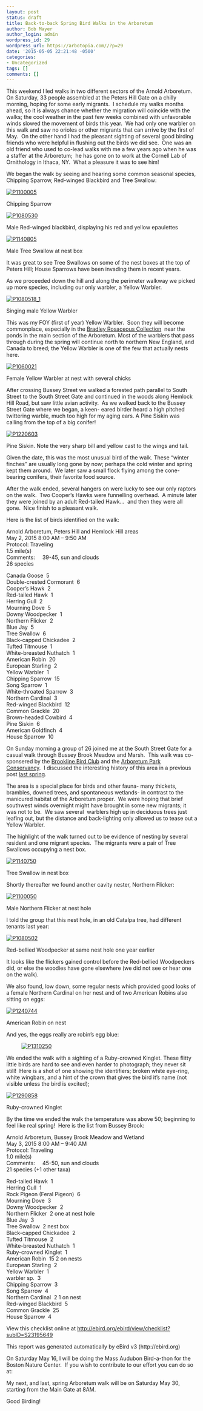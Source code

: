 ```yaml
---
layout: post
status: draft
title: Back-to-back Spring Bird Walks in the Arboretum
author: Bob Mayer
author_login: admin
wordpress_id: 29
wordpress_url: https://arbotopia.com//?p=29
date: '2015-05-05 22:21:48 -0500'
categories:
- Uncategorized
tags: []
comments: []
---
```



<p>This weekend I led walks in two different sectors of the Arnold Arboretum.&nbsp; On Saturday, 33 people assembled at the Peters Hill Gate on a chilly morning, hoping for some early migrants.&nbsp; I schedule my walks months ahead, so it is always chance whether the migration will coincide with the walks; the cool weather in the past few weeks combined with unfavorable winds slowed the movement of birds this year.&nbsp; We had only one warbler on this walk and saw no orioles or other migrants that can arrive by the first of May.&nbsp; On the other hand I had the pleasant sighting of several good birding friends who were helpful in flushing out the birds we did see.&nbsp; One was an old friend who used to co-lead walks with me a few years ago when he was a staffer at the Arboretum;&nbsp; he has gone on to work at the Cornell Lab of Ornithology in Ithaca, NY.&nbsp; What a pleasure it was to see him!</p>





<p>We began the walk by seeing and hearing some common seasonal species, Chipping Sparrow, Red-winged Blackbird and Tree Swallow:</p>


<p><!-- wp:image {"id":1084,"linkDestination":"custom"} --></p>
 <a href="https://web.archive.org/web/20150706071037/http://www.arbotopia.com/wp-content/uploads/2015/05/P1100005.jpg"><img src="https://web.archive.org/web/20150706071037im_/http://www.arbotopia.com/wp-content/uploads/2015/05/P1100005.jpg" alt="P1100005" class="wp-image-1084"/></a>





<p>Chipping Sparrow</p>


<p><!-- wp:image {"id":332,"linkDestination":"custom"} --></p>
 <a href="https://web.archive.org/web/20150706071037/http://www.arbotopia.com/wp-content/uploads/2013/03/P1080530.jpg"><img src="https://web.archive.org/web/20150706071037im_/http://www.arbotopia.com/wp-content/uploads/2013/03/P1080530.jpg" alt="P1080530" class="wp-image-332"/></a>





<p>Male Red-winged blackbird, displaying his red and yellow epaulettes</p>


<p><!-- wp:image {"id":818,"linkDestination":"custom"} --></p>
 <a href="https://web.archive.org/web/20150706071037/http://www.arbotopia.com/wp-content/uploads/2014/05/P1140805.jpg"><img src="https://web.archive.org/web/20150706071037im_/http://www.arbotopia.com/wp-content/uploads/2014/05/P1140805.jpg" alt="P1140805" class="wp-image-818"/></a>





<p>Male Tree Swallow at nest box</p>





<p>It was great to see Tree Swallows on some of the nest boxes at the top of Peters Hill; House Sparrows have been invading them in recent years.</p>





<p>As we proceeded down the hill and along the perimeter walkway we picked up more species, including our only warbler, a Yellow Warbler.</p>


<p><!-- wp:image {"id":436,"linkDestination":"custom"} --></p>
 <a href="https://web.archive.org/web/20150706071037/http://www.arbotopia.com/wp-content/uploads/2013/05/P1080518_1.jpg"><img src="https://web.archive.org/web/20150706071037im_/http://www.arbotopia.com/wp-content/uploads/2013/05/P1080518_1.jpg" alt="P1080518_1" class="wp-image-436"/></a>





<p>Singing male Yellow Warbler</p>





<p>This was my FOY (first of year) Yellow Warbler.&nbsp; Soon they will become commonplace, especially in the&nbsp;<a href="https://web.archive.org/web/20150706071037/http://arboretum.harvard.edu/plants/featured-plants/bradley-rosaceous-collection/">Bradley Rosaceous Collection</a>&nbsp; near the ponds in the main section of the Arboretum. Most of the warblers that pass through during the spring will continue north to northern New England, and Canada to breed; the Yellow Warbler is one of the few that actually nests here.</p>


<p><!-- wp:image {"id":1086,"linkDestination":"custom"} --></p>
 <a href="https://web.archive.org/web/20150706071037/http://www.arbotopia.com/wp-content/uploads/2015/05/P1060021.jpg"><img src="https://web.archive.org/web/20150706071037im_/http://www.arbotopia.com/wp-content/uploads/2015/05/P1060021.jpg" alt="P1060021" class="wp-image-1086"/></a>





<p>Female Yellow Warbler at nest with several chicks</p>





<p>After crossing Bussey Street we walked a forested path parallel to South Street to the South Street Gate and continued in the woods along Hemlock Hill Road, but saw little avian activity.&nbsp; As we walked back to the Bussey Street Gate where we began, a keen- eared birder heard a high pitched twittering warble, much too high for my aging ears. A Pine Siskin was calling from the top of a big conifer!</p>


<p><!-- wp:image {"id":1088,"linkDestination":"custom"} --></p>
 <a href="https://web.archive.org/web/20150706071037/http://www.arbotopia.com/wp-content/uploads/2015/05/P1220603.jpg"><img src="https://web.archive.org/web/20150706071037im_/http://www.arbotopia.com/wp-content/uploads/2015/05/P1220603.jpg" alt="P1220603" class="wp-image-1088"/></a>





<p>Pine Siskin. Note the very sharp bill and yellow cast to the wings and tail.</p>





<p>Given the date, this was the most unusual bird of the walk. These &ldquo;winter finches&rdquo; are usually long gone by now; perhaps the cold winter and spring kept them around.&nbsp; We later saw a small flock flying among the cone-bearing conifers, their favorite food source.</p>





<p>After the walk ended, several hangers on were lucky to see our only raptors on the walk.&nbsp; Two Cooper&rsquo;s Hawks were funnelling overhead.&nbsp; A minute later they were joined by an adult Red-tailed Hawk&hellip;&nbsp; and then they were all gone.&nbsp; Nice finish to a pleasant walk.</p>





<p>Here is the list of birds identified on the walk:</p>





<p>Arnold Arboretum, Peters Hill and Hemlock Hill areas<br>May 2, 2015 8:00 AM &ndash; 9:50 AM<br>Protocol: Traveling<br>1.5 mile(s)<br>Comments:&nbsp;&nbsp;&nbsp;&nbsp; 39-45, sun and clouds<br>26 species</p>





<p>Canada Goose&nbsp; 5<br>Double-crested Cormorant&nbsp; 6<br>Cooper&rsquo;s Hawk&nbsp; 2<br>Red-tailed Hawk&nbsp; 1<br>Herring Gull&nbsp; 2<br>Mourning Dove&nbsp; 5<br>Downy Woodpecker&nbsp; 1<br>Northern Flicker&nbsp; 2<br>Blue Jay&nbsp; 5<br>Tree Swallow&nbsp; 6<br>Black-capped Chickadee&nbsp; 2<br>Tufted Titmouse&nbsp; 1<br>White-breasted Nuthatch&nbsp; 1<br>American Robin&nbsp; 20<br>European Starling&nbsp; 2<br>Yellow Warbler&nbsp; 1<br>Chipping Sparrow&nbsp; 15<br>Song Sparrow&nbsp; 1<br>White-throated Sparrow&nbsp; 3<br>Northern Cardinal&nbsp; 3<br>Red-winged Blackbird&nbsp; 12<br>Common Grackle&nbsp; 20<br>Brown-headed Cowbird&nbsp; 4<br>Pine Siskin&nbsp; 6<br>American Goldfinch&nbsp; 4<br>House Sparrow&nbsp; 10</p>





<p>On Sunday morning a group of 26 joined me at the South Street Gate for a casual walk through Bussey Brook Meadow and Marsh.&nbsp; This walk was co-sponsered by the&nbsp;<a href="https://web.archive.org/web/20150706071037/http://www.brooklinebirdclub.org/">Brookline Bird Club</a>&nbsp;and the&nbsp;<a href="https://web.archive.org/web/20150706071037/http://www.arboretumparkconservancy.org/about-us/history/">Arboretum Park Conservancy</a>.&nbsp; I discussed the interesting history of this area in a previous post&nbsp;<a href="https://web.archive.org/web/20150706071037/http://www.arbotopia.com/bussey-brook-meadow-and-the-arboretum-park-conservancy/">last spring</a>.</p>





<p>The area is a special place for birds and other fauna- many thickets, brambles, downed trees, and spontaneous wetlands- in contrast to the manicured habitat of the Arboretum proper.&nbsp; We were hoping that brief southwest winds overnight might have brought in some new migrants; it was not to be.&nbsp; We saw several&nbsp; warblers high up in deciduous trees just leafing out, but the distance and back-lighting only allowed us to tease out a Yellow Warbler.</p>





<p>The highlight of the walk turned out to be evidence of nesting by several resident and one migrant species.&nbsp; The migrants were a pair of Tree Swallows occupying a nest box.</p>


<p><!-- wp:image {"id":1092,"linkDestination":"custom"} --></p>
 <a href="https://web.archive.org/web/20150706071037/http://www.arbotopia.com/wp-content/uploads/2015/05/P1140750.jpg"><img src="https://web.archive.org/web/20150706071037im_/http://www.arbotopia.com/wp-content/uploads/2015/05/P1140750.jpg" alt="P1140750" class="wp-image-1092"/></a>





<p>Tree Swallow in nest box</p>





<p>Shortly thereafter we found another cavity nester, Northern Flicker:</p>


<p><!-- wp:image {"id":1094,"linkDestination":"custom"} --></p>
 <a href="https://web.archive.org/web/20150706071037/http://www.arbotopia.com/wp-content/uploads/2015/05/P1100050.jpg"><img src="https://web.archive.org/web/20150706071037im_/http://www.arbotopia.com/wp-content/uploads/2015/05/P1100050.jpg" alt="P1100050" class="wp-image-1094"/></a>





<p>Male Northern Flicker at nest hole</p>





<p>I told the group that this nest hole, in an old Catalpa tree, had different tenants last year:</p>


<p><!-- wp:image {"id":903,"linkDestination":"custom"} --></p>
 <a href="https://web.archive.org/web/20150706071037/http://www.arbotopia.com/wp-content/uploads/2014/10/P1080502.jpg"><img src="https://web.archive.org/web/20150706071037im_/http://www.arbotopia.com/wp-content/uploads/2014/10/P1080502.jpg" alt="P1080502" class="wp-image-903"/></a>





<p>Red-bellied Woodpecker at same nest hole one year earlier</p>





<p>It looks like the flickers gained control before the Red-bellied Woodpeckers did, or else the woodies have gone elsewhere (we did not see or hear one on the walk).</p>





<p>We also found, low down, some regular nests which provided good looks of a female Northern Cardinal on her nest and of two American Robins also sitting on eggs:</p>


<p><!-- wp:image {"id":1095,"linkDestination":"custom"} --></p>
 <a href="https://web.archive.org/web/20150706071037/http://www.arbotopia.com/wp-content/uploads/2015/05/P1240744.jpg"><img src="https://web.archive.org/web/20150706071037im_/http://www.arbotopia.com/wp-content/uploads/2015/05/P1240744.jpg" alt="P1240744" class="wp-image-1095"/></a>





<p>American Robin on nest</p>





<p>And yes, the eggs really are robin&rsquo;s egg blue:</p>


<p><!-- wp:image {"id":1096,"align":"center","linkDestination":"custom"} --></p>
<div class="wp-block-image">
<figure class="aligncenter"><a href="https://web.archive.org/web/20150706071037/http://www.arbotopia.com/wp-content/uploads/2015/05/P1310250.jpg"><img src="https://web.archive.org/web/20150706071037im_/http://www.arbotopia.com/wp-content/uploads/2015/05/P1310250.jpg" alt="P1310250" class="wp-image-1096"/></a>
</div>





<p>We ended the walk with a sighting of a Ruby-crowned Kinglet. These flitty little birds are hard to see and even harder to photograph; they never sit still!&nbsp; Here is a shot of one showing the identifiers; broken white eye-ring, white wingbars, and a hint of the crown that gives the bird it&rsquo;s name (not visible unless the bird is excited);</p>


<p><!-- wp:image {"id":1098,"linkDestination":"custom"} --></p>
 <a href="https://web.archive.org/web/20150706071037/http://www.arbotopia.com/wp-content/uploads/2015/05/P1290858.jpg"><img src="https://web.archive.org/web/20150706071037im_/http://www.arbotopia.com/wp-content/uploads/2015/05/P1290858.jpg" alt="P1290858" class="wp-image-1098"/></a>





<p>Ruby-crowned Kinglet</p>





<p>By the time we ended the walk the temperature was above 50; beginning to feel like real spring!&nbsp; Here is the list from Bussey Brook:</p>





<p>Arnold Arboretum, Bussey Brook Meadow and Wetland<br>May 3, 2015 8:00 AM &ndash; 9:40 AM<br>Protocol: Traveling<br>1.0 mile(s)<br>Comments:&nbsp;&nbsp;&nbsp;&nbsp; 45-50, sun and clouds<br>21 species (+1 other taxa)</p>





<p>Red-tailed Hawk&nbsp; 1<br>Herring Gull&nbsp; 1<br>Rock Pigeon (Feral Pigeon)&nbsp; 6<br>Mourning Dove&nbsp; 3<br>Downy Woodpecker&nbsp; 2<br>Northern Flicker&nbsp; 2 one at nest hole<br>Blue Jay&nbsp; 3<br>Tree Swallow&nbsp; 2 nest box<br>Black-capped Chickadee&nbsp; 2<br>Tufted Titmouse&nbsp; 2<br>White-breasted Nuthatch&nbsp; 1<br>Ruby-crowned Kinglet&nbsp; 1<br>American Robin&nbsp; 15 2 on nests<br>European Starling&nbsp; 2<br>Yellow Warbler&nbsp; 1<br>warbler sp.&nbsp; 3<br>Chipping Sparrow&nbsp; 3<br>Song Sparrow&nbsp; 4<br>Northern Cardinal&nbsp; 2 1 on nest<br>Red-winged Blackbird&nbsp; 5<br>Common Grackle&nbsp; 25<br>House Sparrow&nbsp; 4</p>





<p>View this checklist online at <a href="https://ebird.org/view/checklist/S23195649">http://ebird.org/ebird/view/checklist?subID=S23195649</a></p>





<p>This report was generated automatically by eBird v3 (http://ebird.org)</p>





<p>On Saturday May 16, I will be doing the Mass Audubon Bird-a-thon for the Boston Nature Center.&nbsp; If you wish to contribute to our effort you can do so at:</p>





<p>My next, and last, spring Arboretum walk will be on Saturday May 30, starting from the Main Gate at 8AM.</p>





<p>Good Birding!<br></p>
